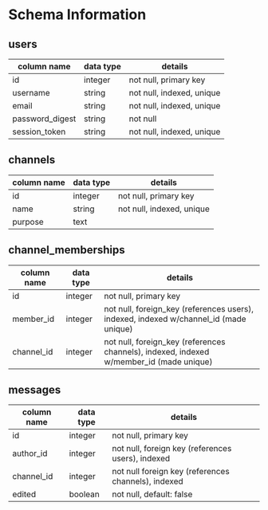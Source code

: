 # Schema Information

## users
column name     | data type | details
----------------|-----------|-----------------------
id              | integer   | not null, primary key
username        | string    | not null, indexed, unique
email           | string    | not null, indexed, unique
password_digest | string    | not null
session_token   | string    | not null, indexed, unique

## channels
column name | data type | details
------------|-----------|-----------------------
id          | integer   | not null, primary key
name        | string    | not null, indexed, unique
purpose     | text      |

## channel_memberships
column name | data type | details
------------|-----------|-----------------------
id          | integer   | not null, primary key
member_id     | integer   | not null, foreign_key (references users), indexed, indexed w/channel_id (made unique)
channel_id  | integer   | not null, foreign_key (references channels), indexed, indexed w/member_id (made unique)

## messages
column name | data type | details
------------|-----------|-----------------------
id          | integer   | not null, primary key
author_id   | integer   | not null, foreign key (references users), indexed
channel_id  | integer   | not null foreign key (references channels), indexed
edited      | boolean   | not null, default: false
